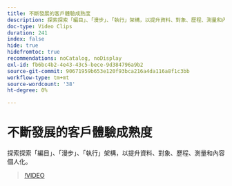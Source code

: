 ```yaml
---
title: 不斷發展的客戶體驗成熟度
description: 探索探索「編目」、「漫步」、「執行」架構，以提升資料、對象、歷程、測量和內容個人化。
doc-type: Video Clips
duration: 241
index: false
hide: true
hidefromtoc: true
recommendations: noCatalog, noDisplay
exl-id: fb6bc4b2-4e43-43c5-bece-9d384796a9b2
source-git-commit: 90671959b653e120f93bca216a4da116a8f1c3bb
workflow-type: tm+mt
source-wordcount: '38'
ht-degree: 0%

---
```


# 不斷發展的客戶體驗成熟度

探索探索「編目」、「漫步」、「執行」架構，以提升資料、對象、歷程、測量和內容個人化。

<!-- 85_S651_3442537_240_evolving-customer-experience-maturity -->
>[!VIDEO](https://video.tv.adobe.com/v/3458293/?learn=on&enablevpops=true)
